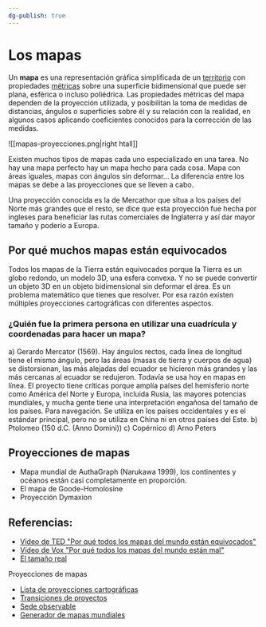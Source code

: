 ```yaml
---
dg-publish: true
---
```


# Los mapas

Un **mapa** es una representación gráfica simplificada de un [territorio](https://es.wikipedia.org/wiki/Territorio "Territorio") con propiedades [métricas](https://es.wikipedia.org/wiki/Espacio_m%C3%A9trico "Espacio métrico") sobre una superficie bidimensional que puede ser plana, esférica o incluso poliédrica. Las propiedades métricas del mapa dependen de la proyección utilizada, y posibilitan la toma de medidas de distancias, ángulos o superficies sobre él y su relación con la realidad, en algunos casos aplicando coeficientes conocidos para la corrección de las medidas.

![[mapas-proyecciones.png|right htall]]

Existen muchos tipos de mapas cada uno especializado en una tarea. No hay una mapa perfecto hay un mapa hecho para cada cosa. Mapa con áreas iguales, mapas con ángulos sin deformar... La diferencia entre los mapas se debe a las proyecciones que se lleven a cabo.

Una proyección conocida es la de Mercathor que situa a los países del Norte más grandes que el resto, se dice que esta proyección fue hecha por ingleses para beneficiar las rutas comerciales de Inglaterra y así dar mayor tamaño y poderío a Europa.

## Por qué muchos mapas están equivocados

Todos los mapas de la Tierra están equivocados porque la Tierra es un globo redondo, un modelo 3D, una esfera convexa. Y no se puede convertir un objeto 3D en un objeto bidimensional sin deformar el área. Es un problema matemático que tienes que resolver. Por esa razón existen múltiples proyecciones cartográficas con diferentes aspectos.

### ¿Quién fue la primera persona en utilizar una cuadrícula y coordenadas para hacer un mapa?

a) Gerardo Mercator (1569). Hay ángulos rectos, cada línea de longitud tiene el mismo ángulo, pero las áreas (masas de tierra y cuerpos de agua) se distorsionan, las más alejadas del ecuador se hicieron más grandes y las más cercanas al ecuador se redujeron. Todavía se usa hoy en mapas en línea. El proyecto tiene críticas porque amplía países del hemisferio norte como América del Norte y Europa, incluida Rusia, las mayores potencias mundiales, y mucha gente tiene una interpretación engañosa del tamaño de los países. Para navegación. Se utiliza en los países occidentales y es el estándar principal, pero no se utiliza en China ni en otros países del Este.
b) Ptolomeo (150 d.C. (Anno Domini))
c) Copérnico
d) Arno Peters

## Proyecciones de mapas

- Mapa mundial de AuthaGraph (Narukawa 1999), los continentes y océanos están casi completamente en proporción.
- El mapa de Goode-Homolosine
- Proyección Dymaxion

## Referencias:
- [Vídeo de TED "Por qué todos los mapas del mundo están equivocados"](https://ed.ted.com/lessons/why-every-world-map-is-wrong-kayla-wolf)
- [Vídeo de Vox "Por qué todos los mapas del mundo están mal"](https://www.youtube.com/watch?v=kIID5FDi2JQ)
- [El tamaño real](https://thetruesize.com)

Proyecciones de mapas
- [Lista de proyecciones cartográficas](https://en.wikipedia.org/wiki/List_of_map_projections)
- [Transiciones de proyectos](https://observablehq.com/@d3/projection-transitions)
- [Sede observable](https://apl.esri.com/jg/Distortion/index.html)
- [Generador de mapas mundiales](https://www.worldmapgenerator.com/en/wizard/)